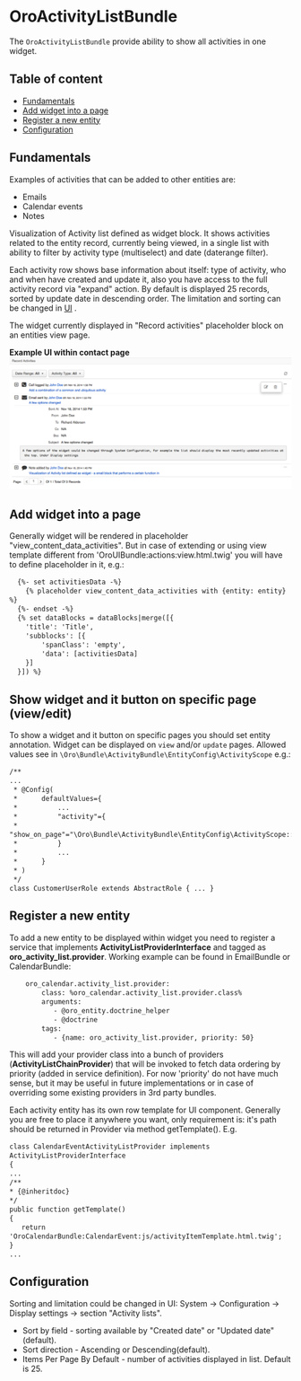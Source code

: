 OroActivityListBundle
=====================
The `OroActivityListBundle` provide ability to show all activities in one widget.

Table of content
----------------
- [Fundamentals](#fundamentals)
- [Add widget into a page](#add-widget-into-a-page)
- [Register a new entity](#register-a-new-entity)
- [Configuration](#configuration)

Fundamentals
------------

Examples of activities that can be added to other entities are:
- Emails
- Calendar events
- Notes

Visualization of Activity list defined as widget block. It shows activities related to the entity record, currently being viewed, in a single list with ability to filter by activity type (multiselect) and date (daterange filter).

Each activity row shows base information about itself: type of activity, who and when have created and update it, also you have access to the full activity record via "expand" action. By default is displayed 25 records, sorted by update date in descending order. The limitation and sorting can be changed in [UI](#configuration) .

The widget currently displayed in "Record activities" placeholder block on an entities view page.

**Example UI within contact page**
![An example of widget](./Resources/doc/example.png)

Add widget into a page
----------------------
Generally widget will be rendered in placeholder "view_content_data_activities". But in case of extending or using view template different from 'OroUIBundle:actions:view.html.twig' you will have to define placeholder in it, e.g.: 

```
  {%- set activitiesData -%}
    {% placeholder view_content_data_activities with {entity: entity} %}
  {%- endset -%}
  {% set dataBlocks = dataBlocks|merge([{
    'title': 'Title',
    'subblocks': [{
        'spanClass': 'empty',
        'data': [activitiesData]
    }]
  }]) %}
```

Show widget and it button on specific page (view/edit)
----------------------------------------
To show a widget and it button on specific pages you should set entity annotation.
Widget can be displayed on `view` and/or `update` pages. Allowed values see in `\Oro\Bundle\ActivityBundle\EntityConfig\ActivityScope` e.g.:
```
/**
...
 * @Config(
 *      defaultValues={
 *          ...
 *          "activity"={
 *              "show_on_page"="\Oro\Bundle\ActivityBundle\EntityConfig\ActivityScope::UPDATE_PAGE"
 *          }
 *          ...
 *      }
 * )
 */
class CustomerUserRole extends AbstractRole { ... }
```

Register a new entity
----------------------
To add a new entity to be displayed within widget you need to register a service that implements **ActivityListProviderInterface** and tagged as **oro_activity_list.provider**. Working example can be found in EmailBundle or CalendarBundle:
```
    oro_calendar.activity_list.provider:
        class: %oro_calendar.activity_list.provider.class%
        arguments:
           - @oro_entity.doctrine_helper
           - @doctrine
        tags:
           - {name: oro_activity_list.provider, priority: 50}
```
This will add your provider class into a bunch of providers (**ActivityListChainProvider**) that will be invoked to fetch data ordering by priority (added in service definition). For now 'priority' do not have much sense, but it may be useful in future implementations or in case of overriding some existing providers in 3rd party bundles.

Each activity entity has its own row template for UI component. Generally you are free to place it anywhere you want, only requirement is: it's path should be returned in Provider via method getTemplate(). E.g.
```
class CalendarEventActivityListProvider implements ActivityListProviderInterface
{
...
/**
* {@inheritdoc}
*/
public function getTemplate()
{
   return 'OroCalendarBundle:CalendarEvent:js/activityItemTemplate.html.twig';
}
...

```

Configuration
-------------
Sorting and limitation could be changed in UI: System -> Configuration -> Display settings -> section "Activity lists".

 - Sort by field - sorting available by "Created date" or "Updated date"(default).
 - Sort direction - Ascending or Descending(default).
 - Items Per Page By Default - number of activities displayed in list. Default is 25. 
